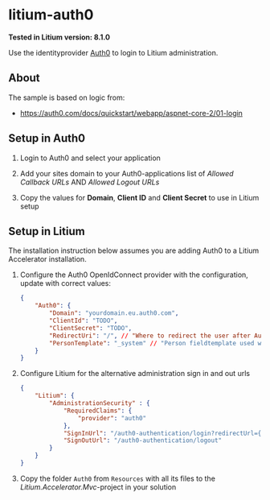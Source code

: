# litium-auth0

**Tested in Litium version: 8.1.0**

Use the identityprovider [Auth0](https://auth0.com/) to login to Litium administration.

## About

The sample is based on logic from:
* https://auth0.com/docs/quickstart/webapp/aspnet-core-2/01-login

## Setup in Auth0

1. Login to Auth0 and select your application

1. Add your sites domain to your Auth0-applications list of _Allowed Callback URLs_ AND _Allowed Logout URLs_

1. Copy the values for **Domain**, **Client ID** and **Client Secret** to use in Litium setup

## Setup in Litium

The installation instruction below assumes you are adding Auth0 to a Litium Accelerator installation.

1. Configure the Auth0 OpenIdConnect provider with the configuration, update with correct values:
    ```json
    {
        "Auth0": {
            "Domain": "yourdomain.eu.auth0.com",
            "ClientId": "TODO",
            "ClientSecret": "TODO",
            "RedirectUri": "/", // "Where to redirect the user after Auth0-logout"
            "PersonTemplate": "_system" // "Person fieldtemplate used when creating new persons upon first login"
        }
    }
    ```

1. Configure Litium for the alternative administration sign in and out urls
    ```json
    {
        "Litium": {
            "AdministrationSecurity" : {
                "RequiredClaims": {
                    "provider": "auth0"
                },
                "SignInUrl": "/auth0-authentication/login?redirectUrl={redirect_url}",
                "SignOutUrl": "/auth0-authentication/logout"
            }
        }
    }
    ```

1. Copy the folder `Auth0` from `Resources` with all its files to the _Litium.Accelerator.Mvc_-project in your solution
